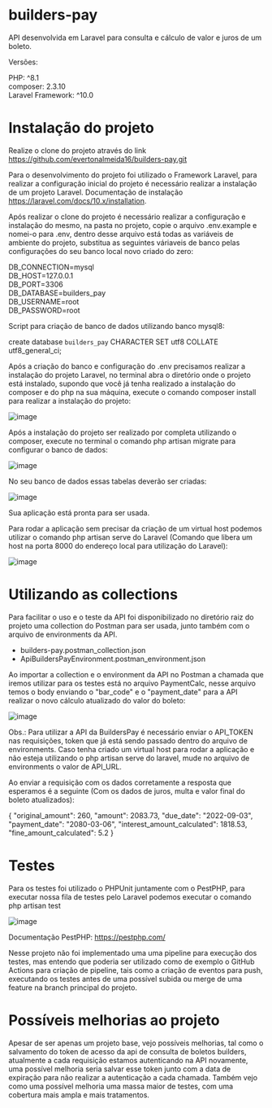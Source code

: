 # builders-pay

API desenvolvida em Laravel para consulta e cálculo de valor e juros de um boleto.

Versões:

PHP: ^8.1<br>
composer: 2.3.10<br>
Laravel Framework: ^10.0

# Instalação do projeto

Realize o clone do projeto através do link https://github.com/evertonalmeida16/builders-pay.git

Para o desenvolvimento do projeto foi utilizado o Framework Laravel, para realizar a configuração inicial do projeto é necessário realizar a instalação de um projeto Laravel. Documentação de instalação https://laravel.com/docs/10.x/installation.

Após realizar o clone do projeto é necessário realizar a configuração e instalação do mesmo, na pasta no projeto, copie o arquivo .env.example e nomei-o para .env, dentro desse arquivo está todas as variáveis de ambiente do projeto, substitua as seguintes váriaveis de banco pelas configurações do seu banco local novo criado do zero:

DB_CONNECTION=mysql<br>
DB_HOST=127.0.0.1<br>
DB_PORT=3306<br>
DB_DATABASE=builders_pay<br>
DB_USERNAME=root<br>
DB_PASSWORD=root

Script para criação de banco de dados utilizando banco mysql8:

create database `builders_pay` CHARACTER SET utf8 COLLATE utf8_general_ci;

Após a criação do banco e configuração do .env precisamos realizar a instalação do projeto Laravel, no terminal abra o diretório onde o projeto está instalado, supondo que você já tenha realizado a instalação do composer e do php na sua máquina, execute o comando composer install para realizar a instalação do projeto:

![image](https://user-images.githubusercontent.com/43793955/223226997-e2efdd57-e2f6-4925-91ee-5b39e485d0a5.png)

Após a instalação do projeto ser realizado por completa utilizando o composer, execute no terminal o comando php artisan migrate para configurar o banco de dados:

![image](https://user-images.githubusercontent.com/43793955/223227535-83cc2d84-6d03-4286-8422-9b42ce3bebca.png)

No seu banco de dados essas tabelas deverão ser criadas:

![image](https://user-images.githubusercontent.com/43793955/223227704-2aa3259d-08ba-402e-aef4-8c256682011b.png)

Sua aplicação está pronta para ser usada.

Para rodar a aplicação sem precisar da criação de um virtual host podemos utilizar o comando php artisan serve do Laravel (Comando que libera um host na porta 8000 do endereço local para utilização do Laravel):

![image](https://user-images.githubusercontent.com/43793955/223228954-e8051109-9941-4407-8a46-a2fa970c49b0.png)


# Utilizando as collections

Para facilitar o uso e o teste da API foi disponibilizado no diretório raiz do projeto uma collection do Postman para ser usada, junto também com o arquivo de environments da API.

- builders-pay.postman_collection.json
- ApiBuildersPayEnvironment.postman_environment.json

Ao importar a collection e o environment da API no Postman a chamada que iremos utilizar para os testes está no arquivo PaymentCalc, nesse arquivo temos o body enviando o "bar_code" e o "payment_date" para a API realizar o novo cálculo atualizado do valor do boleto:

![image](https://user-images.githubusercontent.com/43793955/223228433-7f76b1c7-2a02-496e-a092-a35ab9679d80.png)

Obs.: Para utilizar a API da BuildersPay é necessário enviar o API_TOKEN nas requisições, token que já está sendo passado dentro do arquivo de environments. Caso tenha criado um virtual host para rodar a aplicação e não esteja utilizando o php artisan serve do laravel, mude no arquivo de environments o valor de API_URL.

Ao enviar a requisição com os dados corretamente a resposta que esperamos é a seguinte (Com os dados de juros, multa e valor final do boleto atualizados):

{
    "original_amount": 260,
    "amount": 2083.73,
    "due_date": "2022-09-03",
    "payment_date": "2080-03-06",
    "interest_amount_calculated": 1818.53,
    "fine_amount_calculated": 5.2
}


# Testes

Para os testes foi utilizado o PHPUnit juntamente com o PestPHP, para executar nossa fila de testes pelo Laravel podemos executar o comando php artisan test

![image](https://user-images.githubusercontent.com/43793955/223229620-18543c9d-e16e-4559-a080-12f0f71646aa.png)

Documentação PestPHP: https://pestphp.com/

Nesse projeto não foi implementado uma uma pipeline para execução dos testes, mas entendo que poderia ser utilizado como de exemplo o GitHub Actions para criação de pipeline, tais como a criação de eventos para push, executando os testes antes de uma possível subida ou merge de uma feature na branch principal do projeto.


# Possíveis melhorias ao projeto

Apesar de ser apenas um projeto base, vejo possíveis melhorias, tal como o salvamento do token de acesso da api de consulta de boletos builders, atualmente a cada requisição estamos autenticando na API novamente, uma possível melhoria seria salvar esse token junto com a data de expiração para não realizar a autenticação a cada chamada. Também vejo como uma possível melhoria uma massa maior de testes, com uma cobertura mais ampla e mais tratamentos.



